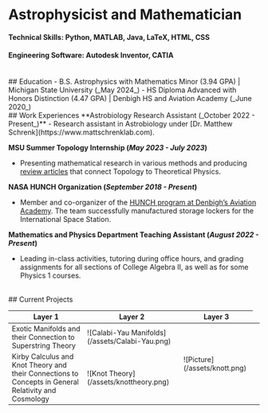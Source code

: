 # Astrophysicist and Mathematician
#### Technical Skills: Python, MATLAB, Java, LaTeX, HTML, CSS
#### Engineering Software: Autodesk Inventor, CATIA

<br />
## Education
- B.S. Astrophysics with Mathematics Minor (3.94 GPA) | Michigan State University (_May 2024_)
- HS Diploma Advanced with Honors Distinction (4.47 GPA) | Denbigh HS and Aviation Academy (_June 2020_)

<br />
## Work Experiences
**Astrobiology Research Assistant (_October 2022 - Present_)**
 - Research assistant in Astrobiology under [Dr. Matthew Schrenk](https://www.mattschrenklab.com). 

**MSU Summer Topology Internship (_May 2023 - July 2023_)**
 - Presenting mathematical research in various methods and producing [review articles](https://github.com/cesarinegraham/Topology-Research-Results/blob/87f9d55fd60bced16efb3ff62952183609f8e914/Exotic_Manifolds_Research_Paper.pdf) that connect Topology to Theoretical Physics.

**NASA HUNCH Organization (_September 2018 - Present_)**
 - Member and co-organizer of the [HUNCH program at Denbigh’s Aviation Academy](https://www.13newsnow.com/article/entertainment/television/programs/daybreak/in-session-newport-news-students-construct-lockers-for-astronauts/291-87bcc798-570b-4aa5-9d59-959f01f18fac). The team successfully manufactured storage lockers for the International Space Station.

**Mathematics and Physics Department Teaching Assistant (_August 2022 - Present_)**
 - Leading in-class activities, tutoring during office hours, and grading assignments for all sections of College Algebra II, as well as for some Physics 1 courses.

<br />
## Current Projects

<table>
    <thead>
        <tr>
            <th>Layer 1</th>
            <th>Layer 2</th>
            <th>Layer 3</th>
        </tr>
    </thead>
    <tbody>
        <tr>
            <td> Exotic Manifolds and their Connection to Superstring Theory </td>
            <td> ![Calabi-Yau Manifolds](/assets/Calabi-Yau.png) </td>
            <td rowspan=2> ![Picture](/assets/knott.png) <td>
        </tr>
        <tr>
            <td> Kirby Calculus and Knot Theory and their Connections to Concepts in General Relativity and Cosmology </td>
            <td> ![Knot Theory](/assets/knottheory.png) </td>
        </tr>
    </tbody>
</table>
